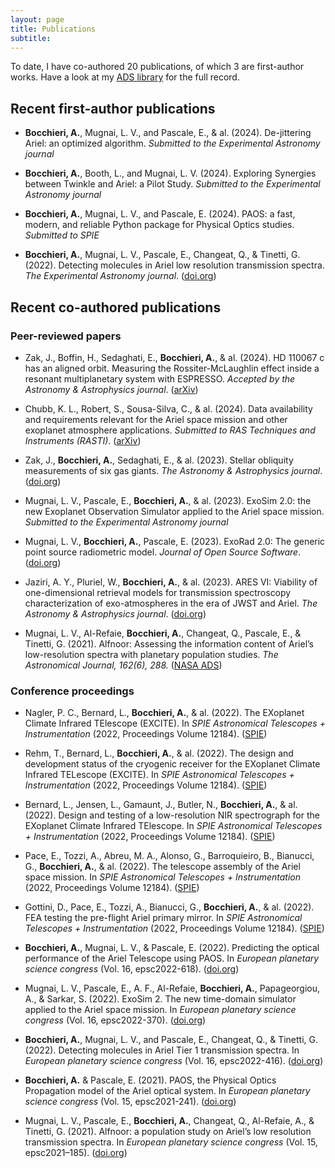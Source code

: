 ```yaml
---
layout: page
title: Publications
subtitle: 
---
```


To date, I have co-authored 20 publications, of which 3 are first-author works. Have a look at my [ADS library](https://ui.adsabs.harvard.edu/user/libraries/Z4-J8aFXRCGsjBgtCHea2Q) for the full record.

## Recent first-author publications

- **Bocchieri, A.**, Mugnai, L. V., and Pascale, E., & al. (2024).
    De-jittering Ariel: an optimized algorithm. *Submitted to the Experimental Astronomy journal*

- **Bocchieri, A.**, Booth, L., and Mugnai, L. V. (2024).
    Exploring Synergies between Twinkle and Ariel: a Pilot Study. *Submitted to the Experimental Astronomy journal*

- **Bocchieri, A.**, Mugnai, L. V., and Pascale, E. (2024).
    PAOS: a fast, modern, and reliable Python package for Physical Optics studies. *Submitted to SPIE*

<!-- - **Bocchieri, A.**, Changeat, Q., Mugnai, L. V., and Pascale, E. (2024).
    taurex-emcee: automated, parallelized atmospheric retrievals with TauREx 3.1 and the emcee sampler. *Submitted to JOSS* -->

- **Bocchieri, A.**, Mugnai, L. V., Pascale, E., Changeat, Q., & Tinetti, G. (2022).
    Detecting molecules in Ariel low resolution transmission spectra. *The Experimental Astronomy journal*. ([doi.org](https://doi.org/10.1007/s10686-023-09911-x))

## Recent co-authored publications

### Peer-reviewed papers

- Zak, J., Boffin, H., Sedaghati, E., **Bocchieri, A.**, & al. (2024).
    HD 110067 c has an aligned orbit. Measuring the Rossiter-McLaughlin effect inside a resonant multiplanetary system with ESPRESSO. *Accepted by the Astronomy & Astrophysics journal*. ([arXiv](https://ui.adsabs.harvard.edu/abs/2024arXiv240512409Z))

- Chubb, K. L., Robert, S., Sousa-Silva, C., & al. (2024).
    Data availability and requirements relevant for the Ariel space mission and other exoplanet atmosphere applications. *Submitted to RAS Techniques and Instruments (RASTI)*. ([arXiv](https://arxiv.org/abs/2404.02188))

- Zak, J., **Bocchieri, A.**, Sedaghati, E., & al. (2023).
    Stellar obliquity measurements of six gas giants. *The Astronomy & Astrophysics journal*. ([doi.org](https://ui.adsabs.harvard.edu/abs/2024arXiv240315631Z))

- Mugnai, L. V., Pascale, E., **Bocchieri, A.**, & al. (2023).
    ExoSim 2.0: the new Exoplanet Observation Simulator applied to the Ariel space mission. *Submitted to the Experimental Astronomy journal*

- Mugnai, L. V., **Bocchieri, A.**, Pascale, E. (2023).
    ExoRad 2.0: The generic point source radiometric model. *Journal of Open Source Software*. ([doi.org](https://doi.org/10.21105/joss.05348))

- Jaziri, A. Y., Pluriel, W., **Bocchieri, A.**, & al. (2023).
    ARES VI: Viability of one-dimensional retrieval models for transmission spectroscopy characterization of exo-atmospheres in the era of JWST and Ariel. *The Astronomy & Astrophysics journal*. ([doi.org](ttps://doi.org/10.1051/0004-6361/202347379))

- Mugnai, L. V., Al-Refaie, **Bocchieri, A.**, Changeat, Q., Pascale, E., & Tinetti, G. (2021).
    Alfnoor: Assessing the information content of Ariel’s low-resolution spectra with planetary population studies. *The Astronomical Journal, 162(6), 288.* ([NASA ADS](https://ui.adsabs.harvard.edu/abs/2021AJ....162..288M/abstract))
  
### Conference proceedings

- Nagler, P. C., Bernard, L., **Bocchieri, A.**, & al. (2022).
    The EXoplanet Climate Infrared TElescope (EXCITE). In *SPIE Astronomical Telescopes + Instrumentation* (2022, Proceedings Volume 12184). ([SPIE](https://doi.org/10.1117/12.2629373))

- Rehm, T., Bernard, L., **Bocchieri, A.**, & al. (2022).
    The design and development status of the cryogenic receiver for the EXoplanet Climate Infrared TELescope (EXCITE). In *SPIE Astronomical Telescopes + Instrumentation* (2022, Proceedings Volume 12184). ([SPIE](https://doi.org/10.1117/12.2629588))

- Bernard, L., Jensen, L., Gamaunt, J., Butler, N., **Bocchieri, A.**, & al. (2022).
    Design and testing of a low-resolution NIR spectrograph for the EXoplanet Climate Infrared TElescope. In *SPIE Astronomical Telescopes + Instrumentation* (2022, Proceedings Volume 12184). ([SPIE](https://doi.org/10.1117/12.2629717))

- Pace, E., Tozzi, A., Abreu, M. A., Alonso, G., Barroquieiro, B., Bianucci, G., **Bocchieri, A.**, & al. (2022).
    The telescope assembly of the Ariel space mission. In *SPIE Astronomical Telescopes + Instrumentation* (2022, Proceedings Volume 12184). ([SPIE](https://doi.org/10.1117/12.2629432))

- Gottini, D., Pace, E., Tozzi, A., Bianucci, G., **Bocchieri, A.**, & al. (2022).
    FEA testing the pre-flight Ariel primary mirror. In *SPIE Astronomical Telescopes + Instrumentation* (2022, Proceedings Volume 12184). ([SPIE](https://doi.org/10.1117/12.2629815))

- **Bocchieri, A.**, Mugnai, L. V., & Pascale, E. (2022). 
    Predicting the optical performance of the Ariel Telescope using PAOS. In *European planetary science congress* (Vol. 16, epsc2022-618). ([doi.org](https://doi.org/10.5194/epsc2022-618))

- Mugnai, L. V., Pascale, E., A. F., Al-Refaie, **Bocchieri, A.**, Papageorgiou, A.,  & Sarkar, S. (2022).
    ExoSim 2. The new time-domain simulator applied to the Ariel space mission. In *European planetary science congress* (Vol. 16, epsc2022-370). ([doi.org](https://doi.org/10.5194/epsc2022-370))

- **Bocchieri, A.**, Mugnai, L. V., and Pascale, E., Changeat, Q., & Tinetti, G. (2022).
    Detecting molecules in Ariel Tier 1 transmission spectra. In *European planetary science congress* (Vol. 16, epsc2022-416). ([doi.org](https://doi.org/10.5194/epsc2022-416))

- **Bocchieri, A.** & Pascale, E. (2021).
    PAOS, the Physical Optics Propagation model of the Ariel optical system. In *European planetary science congress* (Vol. 15, epsc2021-241). ([doi.org](https://doi.org/10.5194/epsc2021-241))

- Mugnai, L. V., Pascale, E., **Bocchieri, A.**, Changeat, Q., Al-Refaie, A., & Tinetti, G. (2021).
    Alfnoor: a population study on Ariel’s low resolution transmission spectra. In *European planetary science congress* (Vol. 15, epsc2021–185). ([doi.org](https://doi.org/10.5194/epsc2021-185))

